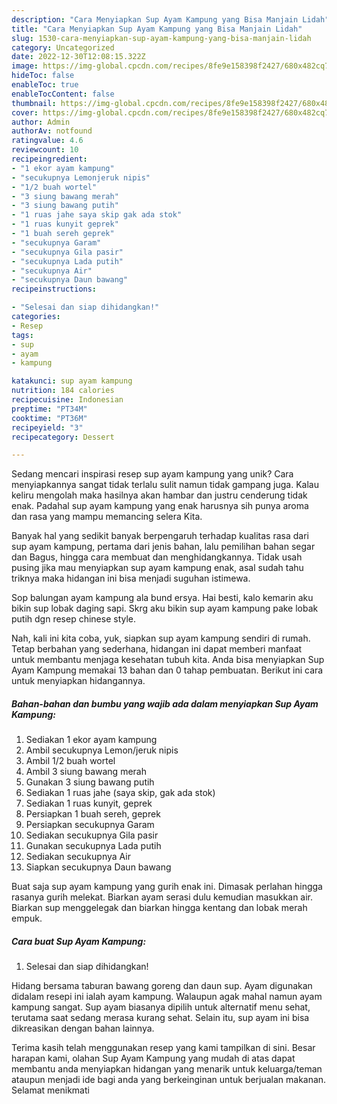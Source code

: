 ```yaml
---
description: "Cara Menyiapkan Sup Ayam Kampung yang Bisa Manjain Lidah"
title: "Cara Menyiapkan Sup Ayam Kampung yang Bisa Manjain Lidah"
slug: 1530-cara-menyiapkan-sup-ayam-kampung-yang-bisa-manjain-lidah
category: Uncategorized
date: 2022-12-30T12:08:15.322Z
image: https://img-global.cpcdn.com/recipes/8fe9e158398f2427/680x482cq70/sup-ayam-kampung-foto-resep-utama.jpg
hideToc: false
enableToc: true
enableTocContent: false
thumbnail: https://img-global.cpcdn.com/recipes/8fe9e158398f2427/680x482cq70/sup-ayam-kampung-foto-resep-utama.jpg
cover: https://img-global.cpcdn.com/recipes/8fe9e158398f2427/680x482cq70/sup-ayam-kampung-foto-resep-utama.jpg
author: Admin
authorAv: notfound
ratingvalue: 4.6
reviewcount: 10
recipeingredient:
- "1 ekor ayam kampung"
- "secukupnya Lemonjeruk nipis"
- "1/2 buah wortel"
- "3 siung bawang merah"
- "3 siung bawang putih"
- "1 ruas jahe saya skip gak ada stok"
- "1 ruas kunyit geprek"
- "1 buah sereh geprek"
- "secukupnya Garam"
- "secukupnya Gila pasir"
- "secukupnya Lada putih"
- "secukupnya Air"
- "secukupnya Daun bawang"
recipeinstructions:

- "Selesai dan siap dihidangkan!"
categories:
- Resep
tags:
- sup
- ayam
- kampung

katakunci: sup ayam kampung 
nutrition: 184 calories
recipecuisine: Indonesian
preptime: "PT34M"
cooktime: "PT36M"
recipeyield: "3"
recipecategory: Dessert

---
```





Sedang mencari inspirasi resep sup ayam kampung yang unik? Cara menyiapkannya sangat tidak terlalu sulit namun tidak gampang juga. Kalau keliru mengolah maka hasilnya akan hambar dan justru cenderung tidak enak. Padahal sup ayam kampung yang enak harusnya sih punya aroma dan rasa yang mampu memancing selera Kita.





Banyak hal yang sedikit banyak berpengaruh terhadap kualitas rasa dari sup ayam kampung, pertama dari jenis bahan, lalu pemilihan bahan segar dan Bagus, hingga cara membuat dan menghidangkannya. Tidak usah pusing jika mau menyiapkan sup ayam kampung enak,      asal sudah tahu triknya maka hidangan ini bisa menjadi suguhan istimewa.














Sop balungan ayam kampung ala bund ersya. Hai besti, kalo kemarin aku bikin sup lobak daging sapi. Skrg aku bikin sup ayam kampung pake lobak putih dgn resep chinese style.






Nah, kali ini kita coba, yuk, siapkan sup ayam kampung sendiri di rumah. Tetap berbahan yang sederhana, hidangan ini dapat memberi manfaat untuk membantu menjaga kesehatan tubuh kita. Anda bisa menyiapkan Sup Ayam Kampung memakai 13 bahan dan 0 tahap pembuatan. Berikut ini cara untuk menyiapkan hidangannya.

<!--inarticleads1-->

##### Bahan-bahan dan bumbu yang wajib ada dalam menyiapkan Sup Ayam Kampung:

1. Sediakan 1 ekor ayam kampung
1. Ambil secukupnya Lemon/jeruk nipis
1. Ambil 1/2 buah wortel
1. Ambil 3 siung bawang merah
1. Gunakan 3 siung bawang putih
1. Sediakan 1 ruas jahe (saya skip, gak ada stok)
1. Sediakan 1 ruas kunyit, geprek
1. Persiapkan 1 buah sereh, geprek
1. Persiapkan secukupnya Garam
1. Sediakan secukupnya Gila pasir
1. Gunakan secukupnya Lada putih
1. Sediakan secukupnya Air
1. Siapkan secukupnya Daun bawang


Buat saja sup ayam kampung yang gurih enak ini. Dimasak perlahan hingga rasanya gurih melekat. Biarkan ayam serasi dulu kemudian masukkan air. Biarkan sup menggelegak dan biarkan hingga kentang dan lobak merah empuk. 

<!--inarticleads2-->

##### Cara buat Sup Ayam Kampung:


1. Selesai dan siap dihidangkan!

Hidang bersama taburan bawang goreng dan daun sup. Ayam digunakan didalam resepi ini ialah ayam kampung. Walaupun agak mahal namun ayam kampung sangat. Sup ayam biasanya dipilih untuk alternatif menu sehat, terutama saat sedang merasa kurang sehat. Selain itu, sup ayam ini bisa dikreasikan dengan bahan lainnya. 

Terima kasih telah menggunakan resep yang kami tampilkan di sini. Besar harapan kami, olahan Sup Ayam Kampung yang mudah di atas dapat membantu anda menyiapkan hidangan yang menarik untuk keluarga/teman ataupun menjadi ide bagi anda yang berkeinginan untuk berjualan makanan. Selamat menikmati
